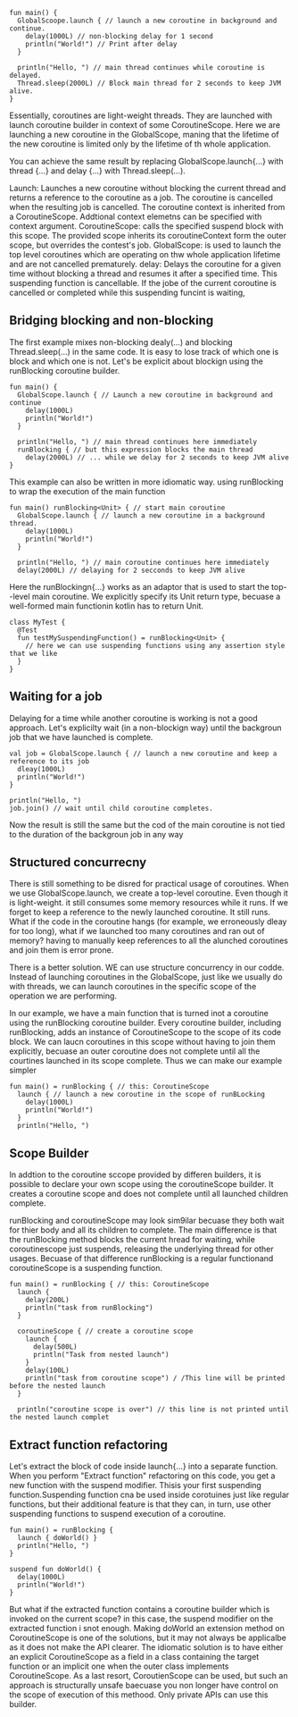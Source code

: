 ```
fun main() {
  GlobalScoope.launch { // launch a new coroutine in background and continue. 
    delay(1000L) // non-blocking delay for 1 second
    println("World!") // Print after delay
  }
  
  println("Hello, ") // main thread continues while coroutine is delayed. 
  Thread.sleep(2000L) // Block main thread for 2 seconds to keep JVM alive. 
}
```

Essentially, coroutines are light-weight threads. They are launched with launch coroutine builder in  context of some CoroutineScope. Here we are launching a new coroutine in the GlobalScope, maning that the lifetime of the new coroutine is limited only by the lifetime of th whole application.

You can achieve the same result by replacing GlobalScope.launch{...} with thread {...} and delay {...} with Thread.sleep(...). 

Launch: Launches a new coroutine without blocking the current thread and returns a reference to the coroutine as a job. The coroutine is cancelled  when the resulting job is cancelled. The coroutine context is inherited from a CoroutineScope. Addtional context elemetns can be specified with context argument. 
CoroutineScope: calls the specified suspend block with this scope. The provided scope inherits its coroutineContext form the outer scope, but overrides the contest's job. 
GlobalScope: is used to launch the top level coroutines which are operating on thw whole application lifetime and are not cancelled prematurely.
delay: Delays the coroutine for a given time without blocking a thread and resumes it after a specified time. This suspending function is cancellable. If the jobe of the current coroutine is cancelled or completed while this suspending funcint is waiting,


## Bridging blocking and non-blocking 
The first example mixes non-blocking dealy(...) and blocking Thread.sleep(...) in the same code. It is easy to lose track of which one is block and which one is not. Let's be explicit about blockign using the runBlocking coroutine builder. 

```
fun main() {
  GlobalScope.launch { // Launch a new coroutine in background and continue
    delay(1000L)
    println("World!")
  }
  
  println("Hello, ") // main thread continues here immediately
  runBlocking { // but this expression blocks the main thread
    delay(2000L) // ... while we delay for 2 seconds to keep JVM alive
}
```

This example can also be written in more idiomatic way. using runBlocking to wrap the execution of the main function
```
fun main() runBlocking<Unit> { // start main coroutine
  GlobalScope.launch { // launch a new coroutine in a background thread. 
    delay(1000L)
    println("World!")
  }
  
  println("Hello, ") // main coroutine continues here immediately
  delay(2000L) // delaying for 2 secconds to keep JVM alive
```
Here the runBlockingn<Unit>{...} works as an adaptor that is used to start the top--level main coroutine. We explicitly specify its Unit return type, becuase a well-formed main functionin kotlin has to return Unit.

```
class MyTest {
  @Test
  fun testMySuspendingFunction() = runBlocking<Unit> {
    // here we can use suspending functions using any assertion style that we like
  }
}
```

## Waiting for a job
Delaying for a time while another coroutine is working is not a good approach. Let's explicilty wait (in a non-blockign way) until the backgroun job that we have launched is complete. 
```
val job = GlobalScope.launch { // launch a new coroutine and keep a reference to its job
  dleay(1000L)
  println("World!")
}

println("Hello, ")
job.join() // wait until child coroutine completes. 
```

Now the result is still the same but the cod of the main coroutine is not tied to the duration of the backgroun job in any way

## Structured concurrecny
There is still something to be disred for practical usage of coroutines. When we use GlobalScope.launch, we create a top-level coroutine. Even though it is light-weight. it still consumes some memory resources  while it runs. If we forget to keep a reference to the newly launched coroutine. It still runs. What if the code in the coroutine hangs (for example, we erroneously dleay for too long), what if we launched too many coroutines and ran out of memory? having to manually keep references to all the alunched coroutines and join them is error prone. 

There is a better solution. WE can use structure concurrency in our codde. Instead of launching coroutines in the GlobalScope, just like we usually do with threads, we can launch coroutines in the specific scope of the operation we are performing. 

In our example, we have a main function that is turned inot a coroutine using the runBlocking coroutine builder. Every coroutine builder, including runBlocking, adds an instance of CoroutineScope to the scope of its code block. We can laucn coroutines in this scope without having to join them explicitly, becuase an outer coroutine does not complete until all the courtines launched in its scope complete. Thus we can make our example simpler
```
fun main() = runBlocking { // this: CoroutineScope
  launch { // launch a new coroutine in the scope of runBLocking
    delay(1000L)
    println("World!")
  }
  println("Hello, ")
```

## Scope Builder
In addtion to the coroutine sccope provided by differen builders, it is possible to declare your own scope using the coroutineScope builder. It creates a coroutine scope and does not complete until all launched children complete. 

runBlocking and coroutineScope may look sim9ilar becuase they both wait for thier body and all its children to complete. The main difference is that the runBlocking method blocks the current hread for waiting, while coroutinescope just suspends, releasing the underlying thread for other usages. Becuase of that difference runBlocking is a regular functionand coroutineScope is a suspending function.
```
fun main() = runBlocking { // this: CoroutineScope
  launch {
    delay(200L)
    println("task from runBlocking")
  }
  
  coroutineScope { // create a coroutine scope
    launch {
      delay(500L)
      println("Task from nested launch")
    }
    delay(100L)
    println("task from coroutine scope") / /This line will be printed before the nested launch
  }
  
  println("coroutine scope is over") // this line is not printed until the nested launch complet

```

## Extract function refactoring
Let's extract the block of code inside launch{...} into a separate function. When you perform "Extract function" refactoring on  this code, you get a new function with the suspend modifier. Thisis your first suspending function.Suspending function cna be used inside corotuines just like regular functions, but their additional feature is that they can, in turn, use other suspending functions to suspend execution of a coroutine. 

```
fun main() = runBlocking { 
  launch { doWorld() }
  println("Hello, ")
}

suspend fun doWorld() {
  delay(1000L)
  println("World!")
}
```
But what if the extracted function contains a coroutine builder which is invoked on the current scope? in this case, the suspend modifier on the extracted function i snot enough. Making doWorld an extension method on CoroutineScope is one of the solutions, but it may not always be applicalbe as it does not make the API clearer. The idiomatic solution is to have either an explicit CoroutineScope as a field in a class containing the target function or an implicit one when the outer class implements CoroutineScope. As a last resort, CoroutienScope can be used, but such an approach is structurally unsafe baecuase you non longer have control on the scope of execution of this methood. Only private APIs can use this builder. 
